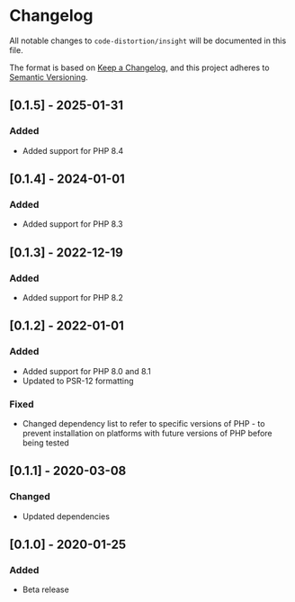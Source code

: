 # Changelog

All notable changes to `code-distortion/insight` will be documented in this file.

The format is based on [Keep a Changelog](https://keepachangelog.com/en/1.1.0/), and this project adheres to [Semantic Versioning](https://semver.org/spec/v2.0.0.html).



## [0.1.5] - 2025-01-31

### Added
- Added support for PHP 8.4



## [0.1.4] - 2024-01-01

### Added
- Added support for PHP 8.3



## [0.1.3] - 2022-12-19

### Added
- Added support for PHP 8.2



## [0.1.2] - 2022-01-01

### Added
- Added support for PHP 8.0 and 8.1
- Updated to PSR-12 formatting

### Fixed
- Changed dependency list to refer to specific versions of PHP - to prevent installation on platforms with future versions of PHP before being tested



## [0.1.1] - 2020-03-08

### Changed
- Updated dependencies



## [0.1.0] - 2020-01-25

### Added
- Beta release
